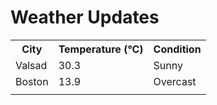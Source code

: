 # Weather Updates

<!-- WEATHER-UPDATE-START -->
<table><tr><th>City</th><th>Temperature (°C)</th><th>Condition</th></tr><tr><td>Valsad</td><td>30.3</td><td>Sunny</td></tr><tr><td>Boston</td><td>13.9</td><td>Overcast</td></tr><tr><td></td><td></td><td></td></tr></table>
<!-- WEATHER-UPDATE-END -->

